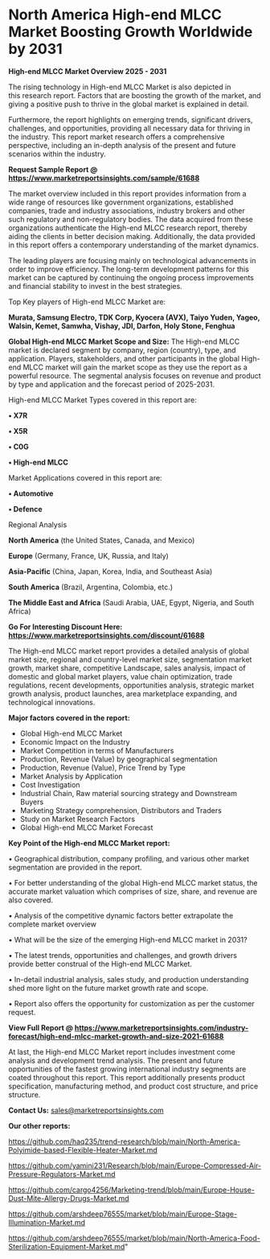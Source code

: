 # North America High-end MLCC Market Boosting Growth Worldwide by 2031

<Strong> High-end MLCC Market Overview 2025 - 2031</strong>

The rising technology in High-end MLCC Market is also depicted in this research report. Factors that are boosting the growth of the market, and giving a positive push to thrive in the global market is explained in detail.

Furthermore, the report highlights on emerging trends, significant drivers, challenges, and opportunities, providing all necessary data for thriving in the industry. This report market research offers a comprehensive perspective, including an in-depth analysis of the present and future scenarios within the industry.

<strong>Request Sample Report @ <a href=https://www.marketreportsinsights.com/sample/61688>https://www.marketreportsinsights.com/sample/61688</a></strong>

The market overview included in this report provides information from a wide range of resources like government organizations, established companies, trade and industry associations, industry brokers and other such regulatory and non-regulatory bodies. The data acquired from these organizations authenticate the High-end MLCC research report, thereby aiding the clients in better decision making. Additionally, the data provided in this report offers a contemporary understanding of the market dynamics.

The leading players are focusing mainly on technological advancements in order to improve efficiency. The long-term development patterns for this market can be captured by continuing the ongoing process improvements and financial stability to invest in the best strategies.

Top Key players of High-end MLCC Market are:

<strong>Murata, Samsung Electro, TDK Corp, Kyocera (AVX), Taiyo Yuden, Yageo, Walsin, Kemet, Samwha, Vishay, JDI, Darfon, Holy Stone, Fenghua</strong>

<strong><b>Global High-end MLCC Market Scope and Size:</b></strong>
The High-end MLCC market is declared segment by company, region (country), type, and application. Players, stakeholders, and other participants in the global High-end MLCC market will gain the market scope as they use the report as a powerful resource. The segmental analysis focuses on revenue and product by type and application and the forecast period of 2025-2031.

High-end MLCC Market Types covered in this report are:

<strong>• X7R

• X5R

• C0G

• High-end MLCC</strong>

Market Applications covered in this report are:

<strong>• Automotive

• Defence</strong> 

Regional Analysis

<strong>North America</strong> (the United States, Canada, and Mexico)

<strong>Europe</strong> (Germany, France, UK, Russia, and Italy)

<strong>Asia-Pacific</strong> (China, Japan, Korea, India, and Southeast Asia)

<strong>South America</strong> (Brazil, Argentina, Colombia, etc.)

<strong>The Middle East and Africa</strong> (Saudi Arabia, UAE, Egypt, Nigeria, and South Africa)

<strong>Go For Interesting Discount Here: <a href=https://www.marketreportsinsights.com/discount/61688>https://www.marketreportsinsights.com/discount/61688</a></strong>

The High-end MLCC market report provides a detailed analysis of global market size, regional and country-level market size, segmentation market growth, market share, competitive Landscape, sales analysis, impact of domestic and global market players, value chain optimization, trade regulations, recent developments, opportunities analysis, strategic market growth analysis, product launches, area marketplace expanding, and technological innovations.

<strong><b>Major factors covered in the report:</b></strong>
<ul>
  <li>Global High-end MLCC Market </li>
  <li>Economic Impact on the Industry</li>
  <li>Market Competition in terms of Manufacturers</li>
  <li>Production, Revenue (Value) by geographical segmentation</li>
  <li>Production, Revenue (Value), Price Trend by Type</li>
  <li>Market Analysis by Application</li>
  <li>Cost Investigation</li>
  <li>Industrial Chain, Raw material sourcing strategy and Downstream Buyers</li>
  <li>Marketing Strategy comprehension, Distributors and Traders</li>
  <li>Study on Market Research Factors</li>
  <li>Global High-end MLCC Market Forecast</li>
</ul>

<strong><b>Key Point of the High-end MLCC Market report:</b></strong>

• Geographical distribution, company profiling, and various other market segmentation are provided in the report.

• For better understanding of the global High-end MLCC market status, the accurate market valuation which comprises of size, share, and revenue are also covered.

• Analysis of the competitive dynamic factors better extrapolate the complete market overview

• What will be the size of the emerging High-end MLCC market in 2031?

• The latest trends, opportunities and challenges, and growth drivers provide better construal of the High-end MLCC Market.

• In-detail industrial analysis, sales study, and production understanding shed more light on the future market growth rate and scope.

• Report also offers the opportunity for customization as per the customer request.

<strong><b>View Full Report @ <a href=https://www.marketreportsinsights.com/industry-forecast/high-end-mlcc-market-growth-and-size-2021-61688>https://www.marketreportsinsights.com/industry-forecast/high-end-mlcc-market-growth-and-size-2021-61688</a></b></strong>


At last, the High-end MLCC Market report includes investment come analysis and development trend analysis. The present and future opportunities of the fastest growing international industry segments are coated throughout this report. This report additionally presents product specification, manufacturing method, and product cost structure, and price structure.

<strong>Contact Us:</strong>
sales@marketreportsinsights.com

<strong>Our other reports:</strong>

<a href=https://github.com/haq235/trend-research/blob/main/North-America-Polyimide-based-Flexible-Heater-Market.md>https://github.com/haq235/trend-research/blob/main/North-America-Polyimide-based-Flexible-Heater-Market.md</a>

<a href=https://github.com/yamini231/Research/blob/main/Europe-Compressed-Air-Pressure-Regulators-Market.md>https://github.com/yamini231/Research/blob/main/Europe-Compressed-Air-Pressure-Regulators-Market.md</a>

<a href=https://github.com/cargo4256/Marketing-trend/blob/main/Europe-House-Dust-Mite-Allergy-Drugs-Market.md>https://github.com/cargo4256/Marketing-trend/blob/main/Europe-House-Dust-Mite-Allergy-Drugs-Market.md</a>

<a href=https://github.com/arshdeep76555/market/blob/main/Europe-Stage-Illumination-Market.md>https://github.com/arshdeep76555/market/blob/main/Europe-Stage-Illumination-Market.md</a>

<a href=https://github.com/arshdeep76555/market/blob/main/North-America-Food-Sterilization-Equipment-Market.md>https://github.com/arshdeep76555/market/blob/main/North-America-Food-Sterilization-Equipment-Market.md</a>"
